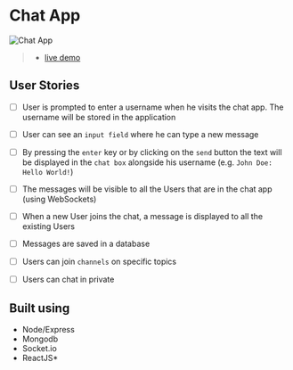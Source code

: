 # Chat App
![Chat App](https://github.com/yabani98/ChatApp/blob/main/ChatApp.png?raw=true)

> - [live demo](#)

## User Stories

-   [ ] User is prompted to enter a username when he visits the chat app. The username will be stored in the application
-   [ ] User can see an `input field` where he can type a new message
-   [ ] By pressing the `enter` key or by clicking on the `send` button the text will be displayed in the `chat box` alongside his username (e.g. `John Doe: Hello World!`)
-   [ ] The messages will be visible to all the Users that are in the chat app (using WebSockets)
-   [ ] When a new User joins the chat, a message is displayed to all the existing Users
-   [ ] Messages are saved in a database
-   [ ] Users can join `channels` on specific topics
-   [ ] Users can chat in private


## Built using
* Node/Express
* Mongodb
* Socket.io
* ReactJS*
